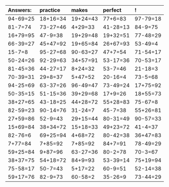 | Answers: | practice | makes | perfect | ! |
| :--- | :--- | :--- | :--- | :--- |
| 94-69=25 | 18+16=34 | 19+24=43 | 77+6=83 | 97-79=18 | 
| 81-7=74 | 73-27=46 | 4+29=33 | 41-28=13 | 84-9=75 | 
| 16+79=95 | 47-9=38 | 19+29=48 | 19+32=51 | 77-48=29 | 
| 66-39=27 | 45+47=92 | 19+65=84 | 26+67=93 | 53-49=4 | 
| 15-7=8 | 95-27=68 | 90-63=27 | 47+7=54 | 71-54=17 | 
| 50-24=26 | 92-29=63 | 34+57=91 | 53-17=36 | 70-53=17 | 
| 81-45=36 | 44-27=17 | 8+24=32 | 53-7=46 | 21-18=3 | 
| 70-39=31 | 29+8=37 | 5+47=52 | 20-16=4 | 73-5=68 | 
| 94-25=69 | 63-37=26 | 96-49=47 | 73-49=24 | 17+75=92 | 
| 50-35=15 | 51-15=36 | 39+29=68 | 17+9=26 | 18+55=73 | 
| 38+27=65 | 43-18=25 | 44+28=72 | 55+28=83 | 75-67=8 | 
| 82-59=23 | 90-14=76 | 31-24=7 | 45-7=38 | 55+26=81 | 
| 27+59=86 | 52-9=43 | 29+15=44 | 80-31=49 | 90-57=33 | 
| 15+69=84 | 38+34=72 | 15+18=33 | 49+23=72 | 41-4=37 | 
| 82-76=6 | 69+25=94 | 4+68=72 | 80-42=38 | 36+47=83 | 
| 7+77=84 | 7+85=92 | 7+85=92 | 84+7=91 | 78-49=29 | 
| 59+25=84 | 9+87=96 | 63-27=36 | 80-2=78 | 70-3=67 | 
| 38+37=75 | 54+18=72 | 84+9=93 | 53-39=14 | 75+19=94 | 
| 75-58=17 | 50-7=43 | 5+17=22 | 60-9=51 | 52-14=38 | 
| 59+17=76 | 82-9=73 | 60-58=2 | 35-26=9 | 73-44=29 | 
